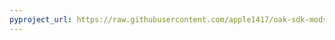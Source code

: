```yaml
---
pyproject_url: https://raw.githubusercontent.com/apple1417/oak-sdk-mods/master/abcd/pyproject.toml
---
```

